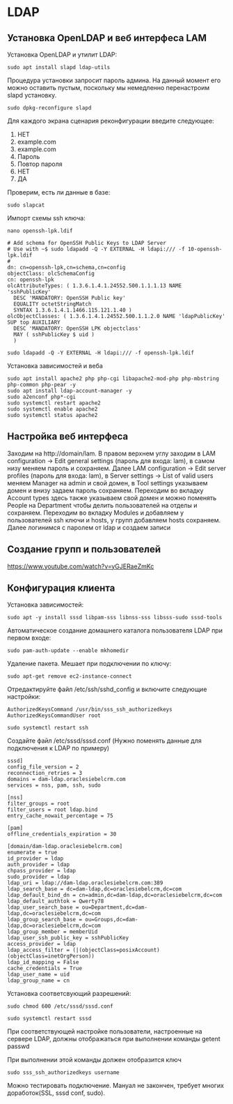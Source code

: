 # LDAP

## Установка OpenLDAP и веб интерфеса LAM
Установка OpenLDAP и утилит LDAP:
```
sudo apt install slapd ldap-utils
```
Процедура установки запросит пароль админа. На данный момент его можно оставить пустым, поскольку мы немедленно перенастроим slapd установку.
```
sudo dpkg-reconfigure slapd
```
Для каждого экрана сценария реконфигурации введите следующее:
1. НЕТ
2. example.com
3. example.com
4. Пароль
5. Повтор пароля
6. НЕТ
7. ДА

Проверим, есть ли данные в базе:
```
sudo slapcat
```
Импорт схемы ssh ключа:
```
nano openssh-lpk.ldif
```
```
# Add schema for OpenSSH Public Keys to LDAP Server
# Use with ~$ sudo ldapadd -Q -Y EXTERNAL -H ldapi:/// -f 10-openssh-lpk.ldif
#
dn: cn=openssh-lpk,cn=schema,cn=config
objectClass: olcSchemaConfig
cn: openssh-lpk
olcAttributeTypes: ( 1.3.6.1.4.1.24552.500.1.1.1.13 NAME 'sshPublicKey'
  DESC 'MANDATORY: OpenSSH Public key'
  EQUALITY octetStringMatch
  SYNTAX 1.3.6.1.4.1.1466.115.121.1.40 )
olcObjectClasses: ( 1.3.6.1.4.1.24552.500.1.1.2.0 NAME 'ldapPublicKey' SUP top AUXILIARY
  DESC 'MANDATORY: OpenSSH LPK objectclass'
  MAY ( sshPublicKey $ uid )
  )
```
```
sudo ldapadd -Q -Y EXTERNAL -H ldapi:/// -f openssh-lpk.ldif
```
Установка зависимостей и веба
```
sudo apt install apache2 php php-cgi libapache2-mod-php php-mbstring php-common php-pear -y
sudo apt install ldap-account-manager -y
sudo a2enconf php*-cgi
sudo systemctl restart apache2
sudo systemctl enable apache2
sudo systemctl status apache2
```

## Настройка веб интерфеса
Заходим на http://domain/lam. В правом верхнем углу заходим в LAM configuration -> Edit general settings (пароль для входа: lam), в самом низу меняем пароль и сохраняем. Далее LAM configuration -> Edit server profiles (пароль для входа: lam), в Server settings -> List of valid users меняем Manager на admin и свой домен, в Tool settings указываем домен и внизу задаем пароль сохраняем. Переходим во вкладку Account types здесь также указываем свой домен и можно поменять People на Department чтобы делить пользователей на отделы и сохраняем. Переходим во вкладку Modules и добавляем у пользователей ssh ключи и hosts, у групп добавляем hosts сохраняем. Далее логинимся с паролем от ldap и создаем записи
## Создание групп и пользователей
https://www.youtube.com/watch?v=yGJERaeZmKc

## Конфигурация клиента
Установка зависимостей:
```
sudo apt -y install sssd libpam-sss libnss-sss libsss-sudo sssd-tools
```
Автоматическое создание домашнего каталога пользователя LDAP при первом входе:
```
sudo pam-auth-update --enable mkhomedir
```
Удаление пакета. Мешает при подключении по ключу:
```
sudo apt-get remove ec2-instance-connect
```
Отредактируйте файл /etc/ssh/sshd_config и включите следующие настройки:
```
AuthorizedKeysCommand /usr/bin/sss_ssh_authorizedkeys
AuthorizedKeysCommandUser root
```
```
sudo systemctl restart ssh
```
Создайте файл /etc/sssd/sssd.conf (Нужно поменять данные для подключения к LDAP по примеру)
```
sssd]
config_file_version = 2
reconnection_retries = 3
domains = dam-ldap.oraclesiebelcrm.com
services = nss, pam, ssh, sudo

[nss]
filter_groups = root
filter_users = root ldap.bind
entry_cache_nowait_percentage = 75

[pam]
offline_credentials_expiration = 30

[domain/dam-ldap.oraclesiebelcrm.com]
enumerate = true
id_provider = ldap
auth_provider = ldap
chpass_provider = ldap
sudo_provider = ldap
ldap_uri = ldap://dam-ldap.oraclesiebelcrm.com:389
ldap_search_base = dc=dam-ldap,dc=oraclesiebelcrm,dc=com
ldap_default_bind_dn = cn=admin,dc=dam-ldap,dc=oraclesiebelcrm,dc=com
ldap_default_authtok = Qwerty78
ldap_user_search_base = ou=Department,dc=dam-ldap,dc=oraclesiebelcrm,dc=com
ldap_group_search_base = ou=Groups,dc=dam-ldap,dc=oraclesiebelcrm,dc=com
ldap_group_member = memberUid
ldap_user_ssh_public_key = sshPublicKey
access_provider = ldap
ldap_access_filter = (|(objectClass=posixAccount)(objectClass=inetOrgPerson))
ldap_id_mapping = False
cache_credentials = True
ldap_user_name = uid
ldap_group_name = cn
```
Установка соответсвующий разрешений:
```
sudo chmod 600 /etc/sssd/sssd.conf
```
```
sudo systemctl restart sssd
```
При соответствующей настройке пользователи, настроенные на сервере LDAP, должны отображаться при выполнении команды getent passwd

При выполнении этой команды должен отобразится ключ
```
sudo sss_ssh_authorizedkeys username
```
Можно тестировать подключение.
Мануал не закончен, требует многих доработок(SSL, sssd conf, sudo).
